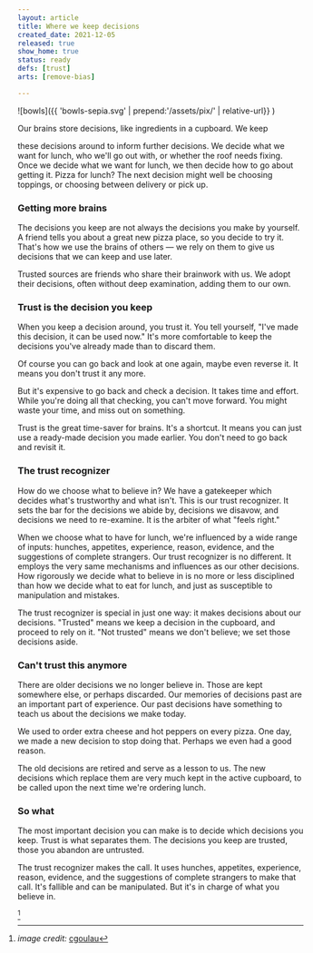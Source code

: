 ```yaml
---
layout: article
title: Where we keep decisions
created_date: 2021-12-05
released: true
show_home: true
status: ready
defs: [trust]
arts: [remove-bias]

---
```

<style>
img[alt=bowls] { width: 70%; }
li#fn\:1 { list-style-type: none;}
</style>

![bowls]({{ 'bowls-sepia.svg' | prepend:'/assets/pix/' | relative-url}} )

<!-- start_excerpt -->Our brains store decisions, like ingredients in a cupboard.  We keep
these decisions around to inform further decisions. <!-- end_excerpt -->
We decide what we want for lunch, who we'll go out with, or whether the roof needs
fixing. Once we decide what we want for lunch, we then decide how to
go about getting it. Pizza for lunch? The next decision might well be
choosing toppings, or choosing between delivery or pick up.


### Getting more brains

The decisions you keep are not always the decisions you make by
yourself. A friend tells you about a great new pizza place, so you
decide to try it.  That's how we use the brains of others &mdash; we
rely on them to give us decisions that we can keep and use later.

Trusted sources are friends who share their brainwork with us.  We
adopt their decisions, often without deep examination, adding them to
our own.

### Trust is the decision you keep

When you keep a decision around, you trust it. You tell yourself,
"I've made this decision, it can be used now." It's more comfortable
to keep the decisions you've already made than to discard them.

Of course you can go back and look at one again, maybe even reverse
it. It means you don't trust it any more.

But it's expensive to go back and check a decision. It takes time and
effort. While you're doing all that checking, you can't move
forward. You might waste your time, and miss out on something.

Trust is the great time-saver for brains. It's a shortcut. It means
you can just use a ready-made decision you made earlier. You don't
need to go back and revisit it.

### The trust recognizer

How do we choose what to believe in? We have a gatekeeper which
decides what's trustworthy and what isn't.  This is our trust
recognizer. It sets the bar for the decisions we abide by, decisions
we disavow, and decisions we need to re-examine. It is the arbiter of
what "feels right."

When we choose what to have for lunch, we're influenced by a wide
range of inputs: hunches, appetites, experience, reason, evidence, and
the suggestions of complete strangers. Our trust recognizer is no
different. It employs the very same mechanisms and influences as our
other decisions. How rigorously we decide what to believe in is no
more or less disciplined than how we decide what to eat for lunch, and
just as susceptible to manipulation and mistakes.

The trust recognizer is special in just one way: it makes decisions
about our decisions. "Trusted" means we keep a decision in the
cupboard, and proceed to rely on it. "Not trusted" means we don't
believe; we set those decisions aside.

### Can't trust this anymore

There are older decisions we no longer believe in. Those are kept
somewhere else, or perhaps discarded. Our memories of decisions past
are an important part of experience. Our past decisions have something
to teach us about the decisions we make today. 

We used to order extra cheese and hot peppers on every pizza. One day,
we made a new decision to stop doing that. Perhaps we even had a good
reason.

The old decisions are retired and serve as a lesson to us.  The new
decisions which replace them are very much kept in the active
cupboard, to be called upon the next time we're ordering lunch.


### So what

The most important decision you can make is to decide which decisions
you keep.  Trust is what separates them. The decisions you keep are
trusted, those you abandon are untrusted.

The trust recognizer makes the call. It uses hunches, appetites,
experience, reason, evidence, and the suggestions of complete
strangers to make that call. It's fallible and can be manipulated.
But it's in charge of what you believe in.


<style>
#fnref\:1, .reversefootnote { display: none}
ol {padding-inline-start: 0px}
</style>

[^1]

[^1]: *image credit:* [cgoulau](https://flickr.com/photos/cgoulao/3190215777)
